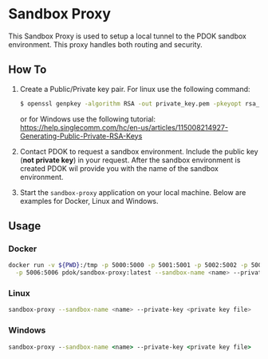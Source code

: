 # Sandbox Proxy

This Sandbox Proxy is used to setup a local tunnel to the PDOK sandbox environment. This proxy 
handles both routing and security.

## How To

1. Create a Public/Private key pair. For linux use the following command:

    ```bash
    $ openssl genpkey -algorithm RSA -out private_key.pem -pkeyopt rsa_keygen_bits:2048
    ```

    or for Windows use the following tutorial: https://help.singlecomm.com/hc/en-us/articles/115008214927-Generating-Public-Private-RSA-Keys

2. Contact PDOK to request a sandbox environment. Include the public key (**not private key**) in your request. After 
   the sandbox environment is created PDOK wil provide you with the name of the sandbox environment.
   
3. Start the `sandbox-proxy` application on your local machine. Below are examples for Docker, Linux and Windows.

## Usage

### Docker

```bash
docker run -v ${PWD}:/tmp -p 5000:5000 -p 5001:5001 -p 5002:5002 -p 5003:5003 -p 5004:5004 -p 5005:5005 \
  -p 5006:5006 pdok/sandbox-proxy:latest --sandbox-name <name> --private-key /tmp/<private key file>
```

### Linux

```bash
sandbox-proxy --sandbox-name <name> --private-key <private key file>
```

### Windows

```bat
sandbox-proxy --sandbox-name <name> --private-key <private key file>
```
